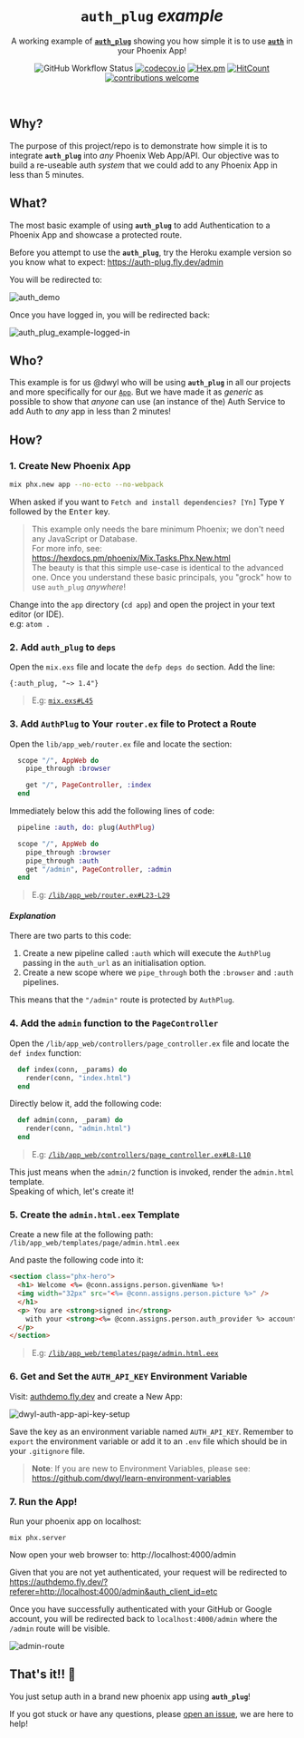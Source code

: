 <div align="center">

# `auth_plug` _example_

A working example of
[**`auth_plug`**](https://github.com/dwyl/auth_plug)
showing you how simple it is
to use
[**`auth`**](https://github.com/dwyl/auth)
in your Phoenix App!

![GitHub Workflow Status](https://img.shields.io/github/workflow/status/dwyl/auth_plug_example/Elixir%20CI?label=build&style=flat-square)
[![codecov.io](https://img.shields.io/codecov/c/github/dwyl/auth_plug_example/master.svg?style=flat-square)](http://codecov.io/github/dwyl/auth_plug_example?branch=master)
[![Hex.pm](https://img.shields.io/hexpm/v/auth_plug?color=brightgreen&style=flat-square)](https://hex.pm/packages/auth_plug)
[![HitCount](http://hits.dwyl.com/dwyl/auth_plug_example.svg)](http://hits.dwyl.com/dwyl/auth_plug_example)
[![contributions welcome](https://img.shields.io/badge/contributions-welcome-brightgreen.svg?style=flat-square)](https://github.com/dwyl/auth_plug/issues)
</div>
<br />


## Why?

The purpose of this project/repo is to demonstrate how simple
it is to integrate **`auth_plug`** into _any_ Phoenix Web App/API.
Our objective was to build a re-useable auth _system_
that we could add to any Phoenix App in less than 5 minutes.

## What?

The most basic example of using **`auth_plug`**
to add Authentication to a Phoenix App
and showcase a protected route.

Before you attempt to use the **`auth_plug`**,
try the Heroku example version so you know what to expect:
https://auth-plug.fly.dev/admin

You will be redirected to:

![auth_demo](https://user-images.githubusercontent.com/194400/202489883-16d727f4-8f18-4fba-9e27-00ea01329482.png)

Once you have logged in, you will be redirected back:


![auth_plug_example-logged-in](https://user-images.githubusercontent.com/194400/202489177-47c53d17-d4e4-44eb-a923-c64e14ad214c.png)



## Who?

This example is for us @dwyl who will be using **`auth_plug`**
in all our projects and more specifically for our
[`App`](https://github.com/dwyl/app).
But we have made it as _generic_ as possible
to show that _anyone_ can use (an instance of the) Auth Service
to add Auth to _any_ app in less than 2 minutes!


## How?

### 1. Create New Phoenix App

```sh
mix phx.new app --no-ecto --no-webpack
```

When asked if you want to `Fetch and install dependencies? [Yn]`
Type <kbd>Y</kbd> followed by the <kbd>Enter</kbd> key.

> This example only needs the bare minimum Phoenix;
we don't need any JavaScript or Database. <br />
For more info, see:
https://hexdocs.pm/phoenix/Mix.Tasks.Phx.New.html <br />
> The beauty is that this simple use-case
is identical to the advanced one.
Once you understand these basic principals,
you "grock" how to use `auth_plug` _anywhere_!


Change into the `app` directory (`cd app`)
and open the project in your text editor (or IDE). <br />
e.g: `atom .`


### 2. Add `auth_plug` to `deps`

Open the `mix.exs` file
and locate the `defp deps do` section.
Add the line:

```
{:auth_plug, "~> 1.4"}
```

> E.g:
[`mix.exs#L45`](https://github.com/dwyl/auth_plug_example/blob/36f2fbf4d74dd3932119c5ca3f3562106dae08c4/mix.exs#L45)

### 3. Add `AuthPlug` to Your `router.ex` file to Protect a Route

Open the `lib/app_web/router.ex` file and locate the section:

```elixir
  scope "/", AppWeb do
    pipe_through :browser

    get "/", PageController, :index
  end
```

Immediately below this add the following lines of code:

```elixir
  pipeline :auth, do: plug(AuthPlug)

  scope "/", AppWeb do
    pipe_through :browser
    pipe_through :auth
    get "/admin", PageController, :admin
  end
```

> E.g:
[`/lib/app_web/router.ex#L23-L29`](https://github.com/dwyl/auth_plug_example/blob/8ce0f10e656b94a93b8f02af240b3897ce23c006/lib/app_web/router.ex#L23-L29)


#### _Explanation_

There are two parts to this code:

1. Create a new pipeline called `:auth` which will execute the `AuthPlug`
passing in the `auth_url` as an initialisation option.
2. Create a new scope where we `pipe_through`
both the `:browser` and `:auth` pipelines.

This means that the `"/admin"` route is protected by `AuthPlug`.


### 4. Add the `admin` function to the `PageController`

Open the `/lib/app_web/controllers/page_controller.ex` file
and locate the `def index` function:

```elixir
  def index(conn, _params) do
    render(conn, "index.html")
  end
```

Directly below it, add the following code:

```elixir
  def admin(conn, _param) do
    render(conn, "admin.html")
  end
```

> E.g:
[`/lib/app_web/controllers/page_controller.ex#L8-L10`](https://github.com/dwyl/auth_plug_example/blob/e0e31dbf341f4b8877bca0a9ec846b538e04406a/lib/app_web/controllers/page_controller.ex#L8-L10)


This just means when the `admin/2` function is invoked,
render the `admin.html` template. <br />
Speaking of which, let's create it!



### 5. Create the `admin.html.eex` Template

Create a new file at the following path:
`/lib/app_web/templates/page/admin.html.eex`

And paste the following code into it:

```html
<section class="phx-hero">
  <h1> Welcome <%= @conn.assigns.person.givenName %>!
  <img width="32px" src="<%= @conn.assigns.person.picture %>" />
  </h1>
  <p> You are <strong>signed in</strong>
    with your <strong><%= @conn.assigns.person.auth_provider %> account</strong> <br />.
  </p>
</section>
```

> E.g:
[`/lib/app_web/templates/page/admin.html.eex`](https://github.com/dwyl/auth_plug_example/blob/7b8ff52fd091e3cee2d3540b6701e68bbf42e179/lib/app_web/templates/page/admin.html.eex)


### 6. Get and Set the `AUTH_API_KEY` Environment Variable

Visit: 
[authdemo.fly.dev](https://authdemo.fly.dev/apps/new)
and create a New App:


![dwyl-auth-app-api-key-setup](https://user-images.githubusercontent.com/194400/202491060-6c2d015b-1313-4f94-8a8c-cdb52bd8aa5f.png)


Save the key as an environment variable named `AUTH_API_KEY`.
Remember to `export` the environment variable
or add it to an `.env` file which should be in your `.gitignore` file.

> **Note**: If you are new to Environment Variables,
please see:
https://github.com/dwyl/learn-environment-variables


### 7. Run the App!

Run your phoenix app on localhost:

```
mix phx.server
```

Now open your web browser to: http://localhost:4000/admin

Given that you are not yet authenticated,
your request will be redirected to
https://authdemo.fly.dev/?referer=http://localhost:4000/admin&auth_client_id=etc

Once you have successfully authenticated with your GitHub or Google account,
you will be redirected back to `localhost:4000/admin`
where the `/admin` route will be visible.

![admin-route](https://user-images.githubusercontent.com/194400/80760439-d23b1580-8b30-11ea-8941-160ece8a4a5f.png)

## That's it!! 🎉

You just setup auth in a brand new phoenix app using **`auth_plug`**!

If you got stuck or have any questions,
please
[open an issue](https://github.com/dwyl/auth_plug/issues),
we are here to help!

